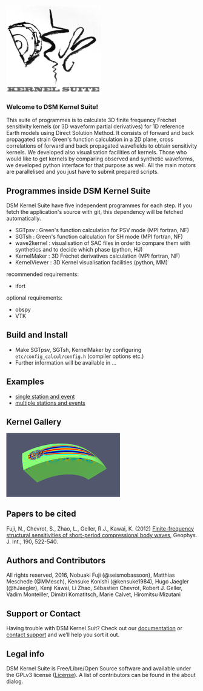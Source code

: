<img src="etc/images/DSM_logo.png"  width="250" align="middle">

### Welcome to DSM Kernel Suite!
This suite of programmes is to calculate 3D finite frequency Fréchet sensitivity kernels (or 3D waveform partial derivatives) for 1D reference Earth models using Direct Solution Method. It consists of forward and back propagated strain Green's function calculation in a 2D plane, cross correlations of forward and back propagated wavefields to obtain sensitivity kernels. We developed also visualisation facilities of kernels. Those who would like to get kernels by comparing observed and synthetic waveforms, we developed python interface for that purpose as well. All the main motors are parallelised and you just have to submit prepared scripts. 

## Programmes inside DSM Kernel Suite
DSM Kernel Suite have five independent programmes for each step. If you fetch the application's source with git, this dependency will be fetched automatically. 
* SGTpsv : Green's function calculation for PSV mode (MPI fortran, NF) 
* SGTsh  : Green's function calculation for SH  mode (MPI fortran, NF)
* wave2kernel : visualisation of SAC files in order to compare them with synthetics and to decide which phase (python, HJ)
* KernelMaker : 3D Fréchet derivatives calculation (MPI fortran, NF)
* KernelViewer : 3D Kernel visualisation facilities (python, MM)

recommended requirements:
* ifort

optional requirements:
* obspy
* VTK

## Build and Install
* Make SGTpsv, SGTsh, KernelMaker by configuring `etc/config_calcul/config.h` (compiler options etc.) 
* Further information will be available in ...

## Examples
 * [single station and event](examples/single_kernel/README.md)
 * [multiple stations and events](examples/multiple_kernels/README.md)

## Kernel Gallery
<img src="etc/images/kernel1.png" width="300">

## Papers to be cited
Fuji, N., Chevrot, S., Zhao, L., Geller, R.J., Kawai, K. (2012) [Finite-frequency structural sensitivities of short-period compressional body waves](https://gji.oxfordjournals.org/content/190/1/522.full), Geophys. J. Int., 190, 522-540.

## Authors and Contributors
All rights reserved, 2016, Nobuaki Fuji (@seismobassoon), Matthias Meschede
(@MMesch), Kensuke Konishi (@kensuke1984), Hugo Jaegler (@hJaegler), Kenji
Kawai, Li Zhao, Sébastien Chevrot, Robert J. Geller, Vadim Monteiller, Dimitri
Komatitsch, Marie Calvet, Hiromitsu Mizutani

## Support or Contact
Having trouble with DSM Kernel Suit? Check out our
[documentation](http://ipgp.github.io/DSM-Kernel/) or [contact
support](email:nobuaki@ipgp.fr) and we’ll help you sort it out.

## Legal info
DSM Kernel Suite is Free/Libre/Open Source software and available under the
GPLv3 license ([License](LICENSE.txt)). A list of contributors can be found in
the about dialog.
